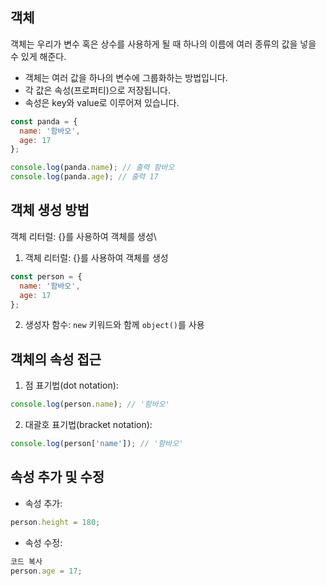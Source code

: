 ## 객체
객체는 우리가 변수 혹은 상수를 사용하게 될 때 하나의 이름에 여러 종류의 값을 넣을 수 있게 해준다.
+ 객체는 여러 값을 하나의 변수에 그룹화하는 방법입니다.
+ 각 값은 속성(프로퍼티)으로 저장됩니다.
+ 속성은 key와 value로 이루어져 있습니다.
``` javascript
const panda = {
  name: '함바오',
  age: 17
};

console.log(panda.name); // 출력 함바오
console.log(panda.age); // 출력 17
``` 
## 객체 생성 방법
객체 리터럴: {}를 사용하여 객체를 생성\
1. 객체 리터럴: {}를 사용하여 객체를 생성
```javascript
const person = {
  name: '함바오',
  age: 17
};
```
2. 생성자 함수: ```new``` 키워드와 함께 ```object()```를 사용
## 객체의 속성 접근
1. 점 표기법(dot notation):
```javascript
console.log(person.name); // '함바오'
```
2. 대괄호 표기법(bracket notation):
```javascript
console.log(person['name']); // '함바오'
```
## 속성 추가 및 수정
+ 속성 추가:
```javascript
person.height = 180;
```
+ 속성 수정:
```javascript
코드 복사
person.age = 17;
```